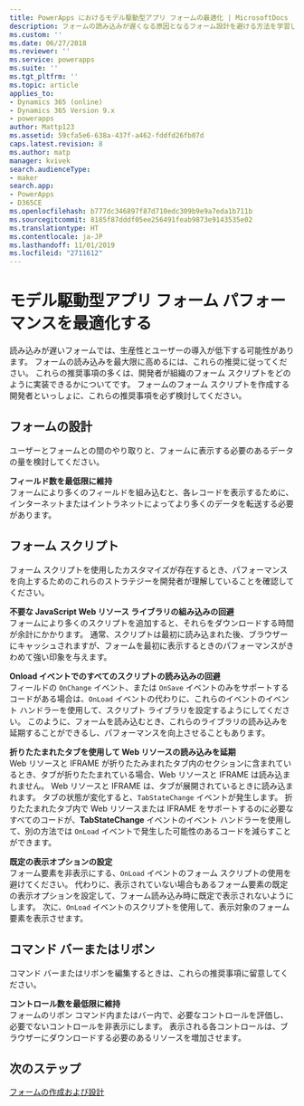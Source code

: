 ```yaml
---
title: PowerApps におけるモデル駆動型アプリ フォームの最適化 | MicrosoftDocs
description: フォームの読み込みが遅くなる原因となるフォーム設計を避ける方法を学習します
ms.custom: ''
ms.date: 06/27/2018
ms.reviewer: ''
ms.service: powerapps
ms.suite: ''
ms.tgt_pltfrm: ''
ms.topic: article
applies_to:
- Dynamics 365 (online)
- Dynamics 365 Version 9.x
- powerapps
author: Mattp123
ms.assetid: 59cfa5e6-638a-437f-a462-fddfd26fb07d
caps.latest.revision: 8
ms.author: matp
manager: kvivek
search.audienceType:
- maker
search.app:
- PowerApps
- D365CE
ms.openlocfilehash: b777dc346897f87d710edc309b9e9a7eda1b711b
ms.sourcegitcommit: 8185f87dddf05ee256491feab9873e9143535e02
ms.translationtype: HT
ms.contentlocale: ja-JP
ms.lasthandoff: 11/01/2019
ms.locfileid: "2711612"
---
```

# <a name="optimize-model-driven-app-form-performance"></a>モデル駆動型アプリ フォーム パフォーマンスを最適化する

読み込みが遅いフォームでは、生産性とユーザーの導入が低下する可能性があります。 フォームの読み込みを最大限に高めるには、これらの推奨に従ってください。 これらの推奨事項の多くは、開発者が組織のフォーム スクリプトをどのように実装できるかについてです。 フォームのフォーム スクリプトを作成する開発者といっしょに、これらの推奨事項を必ず検討してください。  
  
<a name="BKMK_FormDesign"></a>   
## <a name="form-design"></a>フォームの設計  
 ユーザーとフォームとの間のやり取りと、フォームに表示する必要のあるデータの量を検討してください。  
  
 **フィールド数を最低限に維持**  
 フォームにより多くのフィールドを組み込むと、各レコードを表示するために、インターネットまたはイントラネットによってより多くのデータを転送する必要があります。  
  
<a name="BKMK_FormScripts"></a>   
## <a name="form-scripts"></a>フォーム スクリプト  
 フォーム スクリプトを使用したカスタマイズが存在するとき、パフォーマンスを向上するためのこれらのストラテジーを開発者が理解していることを確認してください。  
  
 **不要な JavaScript Web リソース ライブラリの組み込みの回避**  
 フォームにより多くのスクリプトを追加すると、それらをダウンロードする時間が余計にかかります。 通常、スクリプトは最初に読み込まれた後、ブラウザーにキャッシュされますが、フォームを最初に表示するときのパフォーマンスがきわめて強い印象を与えます。  
  
 **Onload イベントでのすべてのスクリプトの読み込みの回避**  
 フィールドの `OnChange` イベント、または `OnSave` イベントのみをサポートするコードがある場合は、`OnLoad` イベントの代わりに、これらのイベントのイベント ハンドラーを使用して、スクリプト ライブラリを設定するようにしてください。 このように、フォームを読み込むとき、これらのライブラリの読み込みを延期することができるし、パフォーマンスを向上させることもあります。  
  
 **折りたたまれたタブを使用して Web リソースの読み込みを延期**  
 Web リソースと IFRAME が折りたたみまれたタブ内のセクションに含まれているとき、タブが折りたたまれている場合、Web リソースと IFRAME は読み込まれません。 Web リソースと IFRAME は、タブが展開されているときに読み込まれます。 タブの状態が変化すると、`TabStateChange` イベントが発生します。 折りたたまれたタブ内で Web リソースまたは IFRAME をサポートするのに必要なすべてのコードが、**TabStateChange** イベントのイベント ハンドラーを使用して、別の方法では `OnLoad` イベントで発生した可能性のあるコードを減らすことができます。  
  
 **既定の表示オプションの設定**  
 フォーム要素を非表示にする、`OnLoad` イベントのフォーム スクリプトの使用を避けてください。 代わりに、表示されていない場合もあるフォーム要素の既定の表示オプションを設定して、フォーム読み込み時に既定で表示されないようにします。 次に、`OnLoad` イベントのスクリプトを使用して、表示対象のフォーム要素を表示させます。  
  
<a name="BKMK_CommandBar"></a>   
## <a name="command-bar-or-ribbon"></a>コマンド バーまたはリボン  
 コマンド バーまたはリボンを編集するときは、これらの推奨事項に留意してください。  
  
 **コントロール数を最低限に維持**  
 フォームのリボン コマンド内またはバー内で、必要なコントロールを評価し、必要でないコントロールを非表示にします。 表示される各コントロールは、ブラウザーにダウンロードする必要のあるリソースを増加させます。  
  
## <a name="next-steps"></a>次のステップ  
 [フォームの作成および設計](create-design-forms.md)    
    
 
